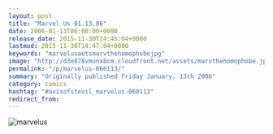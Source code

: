 ```yaml
---
layout: post
title: "Marvel Us 01.13.06"
date: 2006-01-13T06:00:00+0000
release_date: 2015-11-30T14:45:04+0000
lastmod: 2015-11-30T14:47:04+0000
keywords: "marvelusaetsmarvthehomophobejpg"
image: "http://d3e878vmunx8cm.cloudfront.net/assets/marvthehomophobe.jpg"
permalink: "/p/marvelus-060113/"
summary: "Originally published Friday January, 13th 2006"
category: comics
hashtag: "#axisofstevil_marvelus-060113"
redirect_from:
---
```


![marvelus](http://d3e878vmunx8cm.cloudfront.net/assets/marvthehomophobe.jpg)
